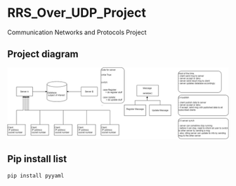 # RRS_Over_UDP_Project
Communication Networks and Protocols Project

## Project diagram
![Project diagram](https://raw.githubusercontent.com/JAckZ97/RRS_Over_UDP_Project/main/img/COEN445%20Project%20Diagram.jpg)

## Pip install list
```
pip install pyyaml
```